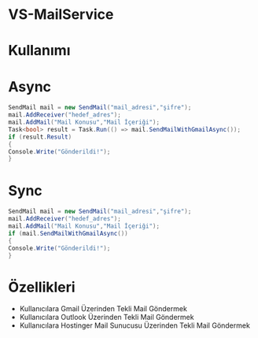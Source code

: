 # VS-MailService

# Kullanımı

# Async
```c#
SendMail mail = new SendMail("mail_adresi","şifre");
mail.AddReceiver("hedef_adres");
mail.AddMail("Mail Konusu","Mail İçeriği");
Task<bool> result = Task.Run(() => mail.SendMailWithGmailAsync());
if (result.Result)
{
Console.Write("Gönderildi!");
}
```

# Sync
```c#
SendMail mail = new SendMail("mail_adresi","şifre");
mail.AddReceiver("hedef_adres");
mail.AddMail("Mail Konusu","Mail İçeriği");
if (mail.SendMailWithGmailAsync())
{
Console.Write("Gönderildi!");
}
```

# Özellikleri


<ul>
<li>Kullanıcılara Gmail Üzerinden  Tekli Mail Göndermek</li>
<li>Kullanıcılara Outlook Üzerinden  Tekli Mail Göndermek</li>
 <li>Kullanıcılara Hostinger Mail Sunucusu Üzerinden  Tekli Mail Göndermek</li>
</ul>
